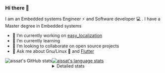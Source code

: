 ### Hi there 👋

I am an Embedded systems Engineer ⚡️ and Software developer 💻 . I have a Master degree in Embedded systems
- 🔭 I’m currently working on [easy_localization](https://pub.dev/packages/easy_localization)
- 🌱 I’m currently learning 
- 👯 I’m looking to collaborate on open source projects
- 💬 Ask me about  Gnu/Linux 🐧 and [Flutter](https://flutter.dev) 

<a href="https://profile-summary-for-github.com/user/aissat">
  <img align="left" height="170px" src="https://github-readme-stats.vercel.app/api?username=aissat&show_icons=true&line_height=27&count_private=true&include_all_commits=true" alt="aissat's GitHub stats"/>
  <img src="https://github-readme-stats.vercel.app/api/top-langs/?username=aissat&hide_langs_below=5&layout=compact" alt="aissat's language stats"/>
</a>

<details>
<summary>Detailed stats</summary>
 

### 🧐 Waka Stats

<!--START_SECTION:waka-->
![Code Time](http://img.shields.io/badge/Code%20Time-5%2C295%20hrs%206%20mins-blue)

![Profile Views](http://img.shields.io/badge/Profile%20Views-0-blue)

![Lines of code](https://img.shields.io/badge/From%20Hello%20World%20I%27ve%20Written-2.0%20million%20lines%20of%20code-blue)

**🐱 My GitHub Data** 

> 📦 120.3 kB Used in GitHub's Storage 
 > 
> 🏆 144 Contributions in the Year 2023
 > 
> 💼 Opted to Hire
 > 
> 📜 166 Public Repositories 
 > 
> 🔑 25 Private Repositories 
 > 
**I'm a Night 🦉** 

```text
🌞 Morning                444 commits         ██░░░░░░░░░░░░░░░░░░░░░░░   07.90 % 
🌆 Daytime                859 commits         ████░░░░░░░░░░░░░░░░░░░░░   15.28 % 
🌃 Evening                2410 commits        ███████████░░░░░░░░░░░░░░   42.87 % 
🌙 Night                  1908 commits        ████████░░░░░░░░░░░░░░░░░   33.94 % 
```
📅 **I'm Most Productive on Thursday** 

```text
Monday                   513 commits         ██░░░░░░░░░░░░░░░░░░░░░░░   09.13 % 
Tuesday                  887 commits         ████░░░░░░░░░░░░░░░░░░░░░   15.78 % 
Wednesday                668 commits         ███░░░░░░░░░░░░░░░░░░░░░░   11.88 % 
Thursday                 1111 commits        █████░░░░░░░░░░░░░░░░░░░░   19.77 % 
Friday                   968 commits         ████░░░░░░░░░░░░░░░░░░░░░   17.22 % 
Saturday                 892 commits         ████░░░░░░░░░░░░░░░░░░░░░   15.87 % 
Sunday                   582 commits         ███░░░░░░░░░░░░░░░░░░░░░░   10.35 % 
```


📊 **This Week I Spent My Time On** 

```text
🕑︎ Time Zone: Africa/Algiers

💬 Programming Languages: 
Dart                     5 hrs 23 mins       ██████████████░░░░░░░░░░░   54.69 % 
YAML                     2 hrs 35 mins       ███████░░░░░░░░░░░░░░░░░░   26.34 % 
JSON                     1 hr 47 mins        █████░░░░░░░░░░░░░░░░░░░░   18.15 % 
Groovy                   2 mins              ░░░░░░░░░░░░░░░░░░░░░░░░░   00.50 % 
Assembly                 0 secs              ░░░░░░░░░░░░░░░░░░░░░░░░░   00.16 % 

🔥 Editors: 
VS Code                  9 hrs 50 mins       █████████████████████████   100.00 % 

💻 Operating System: 
Linux                    9 hrs 50 mins       █████████████████████████   100.00 % 
```

**I Mostly Code in Dart** 

```text
Dart                     28 repos            ████████░░░░░░░░░░░░░░░░░   31.46 % 
PHP                      7 repos             ██░░░░░░░░░░░░░░░░░░░░░░░   07.87 % 
C++                      7 repos             ██░░░░░░░░░░░░░░░░░░░░░░░   07.87 % 
CSS                      3 repos             █░░░░░░░░░░░░░░░░░░░░░░░░   03.37 % 
Dockerfile               3 repos             █░░░░░░░░░░░░░░░░░░░░░░░░   03.37 % 
```



**Timeline**

![Lines of Code chart](https://raw.githubusercontent.com/aissat/aissat/master/assets/bar_graph.png)


 Last Updated on 01/09/2023 00:57:51 UTC
<!--END_SECTION:waka-->

</details>
